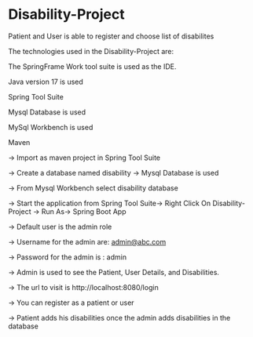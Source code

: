# Disability-Project

Patient and User is able to register and choose list of disabilites 

The technologies used in the Disability-Project are:

The SpringFrame Work tool suite is used as the IDE.

  Java version 17 is used 
  
  Spring Tool Suite
  
  Mysql Database is used
  
  MySql Workbench is used
  
  Maven

-> Import as maven project in Spring Tool Suite

-> Create a database named disability -> Mysql Database is used

-> From Mysql Workbench select disability database

-> Start the application from Spring Tool Suite->  Right Click On Disability-Project -> Run As-> Spring Boot App

-> Default user is the admin role

-> Username for the admin are: admin@abc.com

-> Password for the admin is : admin

-> Admin is used to see the Patient, User Details, and Disabilities.

-> The url to visit is http://localhost:8080/login

-> You can register as a patient or user

-> Patient adds his disabilities once the admin adds disabilities in the database


